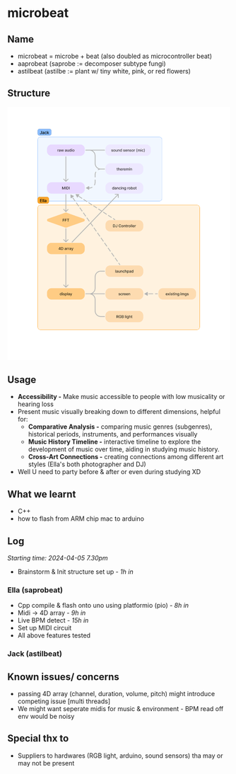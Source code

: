 # microbeat

## Name
- microbeat = microbe + beat (also doubled as microcontroller beat)
- aaprobeat (saprobe := decomposer subtype fungi)
- astilbeat (astilbe := plant w/ tiny white, pink, or red flowers)

## Structure
![Flowchart](./media/flowchart.png)

## Usage
- **Accessibility -** Make music accessible to people with low musicality or hearing loss
- Present music visually breaking down to different dimensions, helpful for:
	- **Comparative Analysis -** comparing music genres (subgenres), historical periods, instruments, and performances visually
	- **Music History Timeline -** interactive timeline to explore the development of music over time, aiding in studying music history.
	- **Cross-Art Connections -** creating connections among different art styles (Ella's both photographer and DJ)
- Well U need to party before & after or even during studying XD


## What we learnt
- C++
- how to flash from ARM chip mac to arduino

## Log
*Starting time: 2024-04-05 7.30pm*
- Brainstorm & Init structure set up - *1h in*

### Ella (saprobeat)
- Cpp compile & flash onto uno using platformio (pio) 	- *8h in*
- Midi -> 4D array										- *9h in*
- Live BPM detect										- *15h in*
- Set up MIDI circuit
- All above features tested

### Jack (astilbeat)


## Known issues/ concerns
- passing 4D array (channel, duration, volume, pitch) might introduce competing issue [multi threads]
- We might want seperate midis for music & environment - BPM read off env would be noisy


## Special thx to
- Suppliers to hardwares (RGB light, arduino, sound sensors) tha may or may not be present



